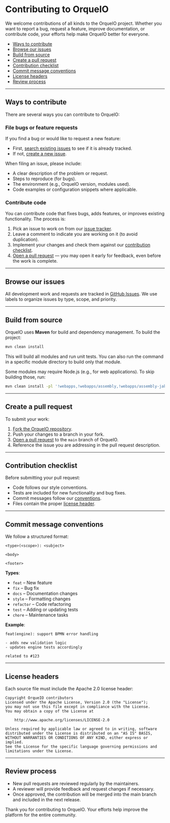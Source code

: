 # Contributing to OrqueIO

We welcome contributions of all kinds to the OrqueIO project. Whether you want to report a bug, request a feature, improve documentation, or contribute code, your efforts help make OrqueIO better for everyone.

* [Ways to contribute](#ways-to-contribute)
* [Browse our issues](#browse-our-issues)
* [Build from source](#build-from-source)
* [Create a pull request](#create-a-pull-request)
* [Contribution checklist](#contribution-checklist)
* [Commit message conventions](#commit-message-conventions)
* [License headers](#license-headers)
* [Review process](#review-process)

---

## Ways to contribute

There are several ways you can contribute to OrqueIO:

### File bugs or feature requests

If you find a bug or would like to request a new feature:

* First, [search existing issues](https://github.com/Orqueio/Orqueio/issues) to see if it is already tracked.
* If not, [create a new issue](https://github.com/Orqueio/Orqueio/issues/new/choose).

When filing an issue, please include:

* A clear description of the problem or request.
* Steps to reproduce (for bugs).
* The environment (e.g., OrqueIO version, modules used).
* Code examples or configuration snippets where applicable.

### Contribute code

You can contribute code that fixes bugs, adds features, or improves existing functionality. The process is:

1. Pick an issue to work on from our [issue tracker](https://github.com/Orqueio/Orqueio/issues).
2. Leave a comment to indicate you are working on it (to avoid duplication).
3. Implement your changes and check them against our [contribution checklist](#contribution-checklist).
4. [Open a pull request](#create-a-pull-request) — you may open it early for feedback, even before the work is complete.

---

## Browse our issues

All development work and requests are tracked in [GitHub Issues](https://github.com/Orqueio/Orqueio/issues).
We use labels to organize issues by type, scope, and priority.

---

## Build from source

OrqueIO uses **Maven** for build and dependency management. To build the project:

```bash
mvn clean install
```

This will build all modules and run unit tests. You can also run the command in a specific module directory to build only that module.

Some modules may require Node.js (e.g., for web applications). To skip building those, run:

```bash
mvn clean install -pl '!webapps,!webapps/assembly,!webapps/assembly-jakarta'
```

---

## Create a pull request

To submit your work:

1. [Fork the OrqueIO repository](https://docs.github.com/en/get-started/quickstart/fork-a-repo).
2. Push your changes to a branch in your fork.
3. [Open a pull request](https://docs.github.com/en/pull-requests) to the `main` branch of OrqueIO.
4. Reference the issue you are addressing in the pull request description.

---

## Contribution checklist

Before submitting your pull request:

* Code follows our style conventions.
* Tests are included for new functionality and bug fixes.
* Commit messages follow our [conventions](#commit-message-conventions).
* Files contain the proper [license header](#license-headers).

---

## Commit message conventions

We follow a structured format:

```
<type>(<scope>): <subject>

<body>

<footer>
```

**Types**:

* `feat` – New feature
* `fix` – Bug fix
* `docs` – Documentation changes
* `style` – Formatting changes
* `refactor` – Code refactoring
* `test` – Adding or updating tests
* `chore` – Maintenance tasks

**Example**:

```
feat(engine): support BPMN error handling

- adds new validation logic
- updates engine tests accordingly

related to #123
```

---

## License headers

Each source file must include the Apache 2.0 license header:

```
Copyright OrqueIO contributors
Licensed under the Apache License, Version 2.0 (the "License");
you may not use this file except in compliance with the License.
You may obtain a copy of the License at

    http://www.apache.org/licenses/LICENSE-2.0

Unless required by applicable law or agreed to in writing, software
distributed under the License is distributed on an "AS IS" BASIS,
WITHOUT WARRANTIES OR CONDITIONS OF ANY KIND, either express or implied.
See the License for the specific language governing permissions and
limitations under the License.
```

---

## Review process

* New pull requests are reviewed regularly by the maintainers.
* A reviewer will provide feedback and request changes if necessary.
* Once approved, the contribution will be merged into the main branch and included in the next release.

Thank you for contributing to OrqueIO. Your efforts help improve the platform for the entire community.